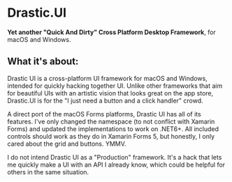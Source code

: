 # Drastic.UI

**Yet another "Quick And Dirty" Cross Platform Desktop Framework**, for macOS and Windows.

## What it's about:

Drastic UI is a cross-platform UI framework for macOS and Windows, intended for quickly hacking together UI. Unlike other frameworks that aim for beautiful UIs with an artistic vision that looks great on the app store, Drastic.UI is for the "I just need a button and a click handler" crowd. 

A direct port of the macOS Forms platforms, Drastic UI has all of its features. I've only changed the namespace (to not conflict with Xamarin Forms) and updated the implementations to work on .NET6+. All included controls should work as they do in Xamarin Forms 5, but honestly, I only cared about the grid and buttons. YMMV.

I do not intend Drastic UI as a "Production" framework. It's a hack that lets me quickly make a UI with an API I already know, which could be helpful for others in the same situation. 